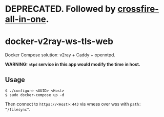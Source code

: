 # DEPRECATED. Followed by [crossfire-all-in-one](https://github.com/Abreto/crossfire-all-in-one).

# docker-v2ray-ws-tls-web
Docker Compose solution: v2ray + Caddy + openntpd.

**WARNING: `ntpd` service in this app would modify the time in host.**

## Usage

```
$ ./configure <UUID> <Host>
$ sudo docker-compose up -d
```

Then connect to `https://<Host>:443` via vmess over wss with `path: "/filesync"`.
